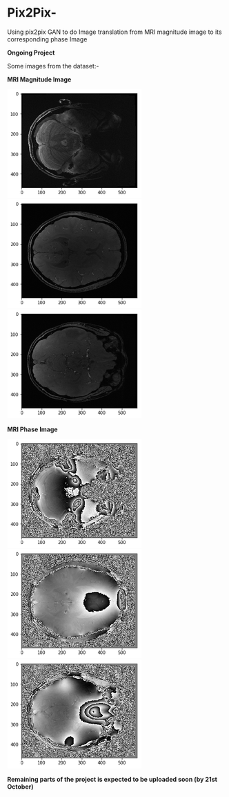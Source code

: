 # Pix2Pix-
Using pix2pix GAN to do Image translation from MRI magnitude image to its corresponding phase Image

**Ongoing Project**

Some images from the dataset:-

**MRI Magnitude Image**

![](MRI_Images/m1.png) ![](MRI_Images/m2.png) ![](MRI_Images/m3.png)


**MRI Phase Image**

![](MRI_Images/p1.png)  ![](MRI_Images/p2.png)  ![](MRI_Images/p3.png)


**Remaining parts of the project is expected to be uploaded soon (by 21st October)**
